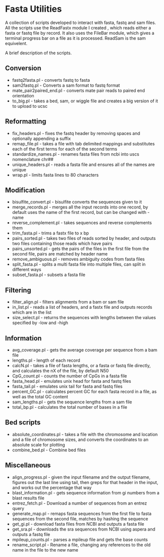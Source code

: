 # Fasta Utilities #

A collection of scripts developed to interact with fasta, fastq and sam files.  
All the scripts use the ReadFastx module I created , which reads either a fasta 
or fastq file by record.  It also uses the FileBar module, which gives 
a terminal progress bar on a file as it is processed.  ReadSam is the sam 
equivelent.

A brief description of the scripts.

## Conversion ##
* fastq2fasta.pl          -  converts fastq to fasta
* sam2fastq.pl            -  Converts a sam format to fastq format
* mate_pair2paired_end.pl -  converts mate pair reads to paired end orientation
* to_big.pl               -  takes a bed, sam, or wiggle file and creates a big 
  version of it to upload to ucsc

## Reformatting ##
* fix_headers.pl       -  fixes the fastq header by removing spaces and 
  optionally appending a suffix
* remap_file.pl        -  takes a file with tab delimited mappings and 
  substitutes each of the first terms for each of the second terms
* standardize_names.pl -  renames fasta files from ncbi into uscs nomenclature 
  chr##
* unique_headers.pl    -  reads a fasta file and ensures all of the names are 
  unique
* wrap.pl              -  limits fasta lines to 80 characters

## Modification ##
* bisulfite_convert.pl  -  bisulfite converts the sequences given to it
* merge_records.pl      -  merges all the input records into one record, by 
  default uses the name of the first record, but can be changed with -name
* reverse_complement.pl -  takes sequences and reverse complements them
* trim_fasta.pl         -  trims a fastx file to x bp
* pairs_sorted.pl       -  takes two files of reads sorted by header, and 
  outputs two files containing those reads which have pairs
* pairs_unsorted.pl     -  gets the pairs of the files in the first file from 
  the second file, pairs are matched by header name
* remove_ambiguous.pl   -  removes ambiguity codes from fasta files
* split_fasta.pl        -  splits a multi fasta file into multiple files, can 
  split in different ways
* subset_fasta.pl       -  subsets a fasta file

## Filtering ##
* filter_align.pl -  filters alignments from a bam or sam file
* in_list.pl      -  reads a list of headers, and a fastx file and outputs 
  records which are in the list
* size_select.pl  -  returns the sequences with lengths between the values 
  specified by -low and -high

## Information ##
* avg_coverage.pl -  gets the average coverage per sequence from a bam file
* lengths.pl      -  length of each record
* calcN.pl        -  takes a file of fasta lengths, or a fasta or fastq file 
  directly, and calculates the nX of the file, by default N50
* CpG_count.pl    -  counts the number of CpGs in a fasta file
* fasta_head.pl   -  emulates unix head for fasta and fastq files
* fasta_tail.pl   -  emulates unix tail for fasta and fastq files
* percent_GC.pl   -  calculates percent GC for each fasta record in a file, as 
  well as the total GC content
* sam_lengths.pl  -  gets the sequence lengths from a sam file
* total_bp.pl     -  calculates the total number of bases in a file

## Bed scripts ##
* absolute_coordinates.pl -  takes a file with the chromosome and location and 
  a file of chromosome sizes, and converts the coordinates to an absolute scale 
  for plotting
* combine_bed.pl          -  Combine bed files

## Miscellaneous ##
* align_progress.pl    -  given the input filename and the output filename, 
  figures out the last line using tail, then greps for that header in the 
  input, and works out the percentage that way
* blast_information.pl -  gets sequence information from gi numbers from 
  a blast results file
* entrez_fetch.pl      -  Download a number of sequences from an entrez query
* generate_map.pl      -  remaps fasta sequences from the first file to fasta 
  sequences from the second file, matches by hashing the sequence
* get_gi.pl            -  download fasta files from NCBI and outputs a fasta file
* get_sra.pl           -  downloads the sra sequences from NCBI using aspera 
  and outputs a fastq file
* mpileup_counts.pl    -  parses a mpileup file and gets the base counts
* rename_script.pl     -  Rename a file, changing any references to the old 
  name in the file to the new name
